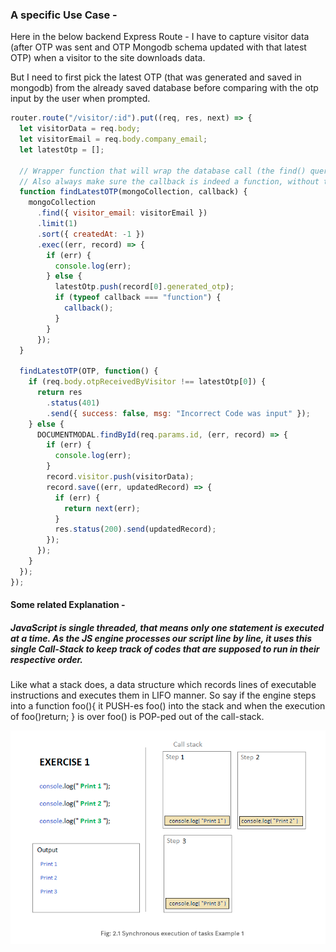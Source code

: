 ### A specific Use Case -

Here in the below backend Express Route - I have to capture visitor data (after OTP was sent and OTP Mongodb schema updated with that latest OTP) when a visitor to the site downloads data.

But I need to first pick the latest OTP (that was generated and saved in mongodb) from the already saved database before comparing with the otp input by the user when prompted.

```js
router.route("/visitor/:id").put((req, res, next) => {
  let visitorData = req.body;
  let visitorEmail = req.body.company_email;
  let latestOtp = [];

  // Wrapper function that will wrap the database call (the find() query) in a function and pass it a callback function that gets executed after the database query has finished.
  // Also always make sure the callback is indeed a function, without this check, if the findLatestOTP() is called either without the callback function as a parameter OR in place of a function a non-function is passed, our code will result in a runtime error.
  function findLatestOTP(mongoCollection, callback) {
    mongoCollection
      .find({ visitor_email: visitorEmail })
      .limit(1)
      .sort({ createdAt: -1 })
      .exec((err, record) => {
        if (err) {
          console.log(err);
        } else {
          latestOtp.push(record[0].generated_otp);
          if (typeof callback === "function") {
            callback();
          }
        }
      });
  }

  findLatestOTP(OTP, function() {
    if (req.body.otpReceivedByVisitor !== latestOtp[0]) {
      return res
        .status(401)
        .send({ success: false, msg: "Incorrect Code was input" });
    } else {
      DOCUMENTMODAL.findById(req.params.id, (err, record) => {
        if (err) {
          console.log(err);
        }
        record.visitor.push(visitorData);
        record.save((err, updatedRecord) => {
          if (err) {
            return next(err);
          }
          res.status(200).send(updatedRecord);
        });
      });
    }
  });
});
```

#### Some related Explanation -

##### JavaScript is single threaded, that means only one statement is executed at a time. As the JS engine processes our script line by line, it uses this single Call-Stack to keep track of codes that are supposed to run in their respective order.

Like what a stack does, a data structure which records lines of executable instructions and executes them in LIFO manner. So say if the engine steps into a function foo(){ it PUSH-es foo() into the stack and when the execution of foo()return; } is over foo() is POP-ped out of the call-stack.

<img src="./sequential-execution-1.png">

